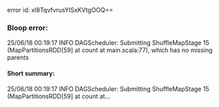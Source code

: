 error id: xl8TqvfvrusYISxKVtgOOQ==
### Bloop error:

25/06/18 00:19:17 INFO DAGScheduler: Submitting ShuffleMapStage 15 (MapPartitionsRDD[59] at count at main.scala:77), which has no missing parents
#### Short summary: 

25/06/18 00:19:17 INFO DAGScheduler: Submitting ShuffleMapStage 15 (MapPartitionsRDD[59] at count at...